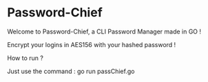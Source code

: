 # Password-Chief

Welcome to Password-Chief, a CLI Password Manager made in GO !

Encrypt your logins in AES156 with your hashed password !

How to run ?

Just use the command : go run passChief.go
